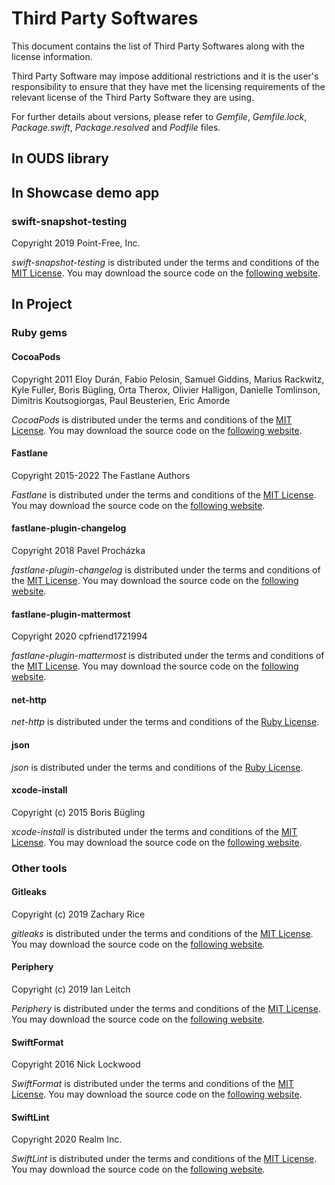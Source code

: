 # Third Party Softwares

This document contains the list of Third Party Softwares along with the license information.

Third Party Software may impose additional restrictions and it is the user's responsibility to ensure that they have met the licensing
requirements of the relevant license of the Third Party Software they are using.

For further details about versions, please refer to *Gemfile*, *Gemfile.lock*, *Package.swift*, *Package.resolved* and *Podfile* files.

## In OUDS library 

## In Showcase demo app

### swift-snapshot-testing

Copyright 2019 Point-Free, Inc.

*swift-snapshot-testing* is distributed under the terms and conditions of the [MIT License](http://opensource.org/licenses/MIT).
You may download the source code on the [following website](https://github.com/pointfreeco/swift-snapshot-testing).

## In Project

### Ruby gems

#### CocoaPods

Copyright 2011 Eloy Durán, Fabio Pelosin, Samuel Giddins, Marius Rackwitz, Kyle Fuller, Boris Bügling, Orta Therox, Olivier Halligon, Danielle Tomlinson, Dimitris Koutsogiorgas, Paul Beusterien, Eric Amorde

*CocoaPods* is distributed under the terms and conditions of the [MIT License](http://opensource.org/licenses/MIT).
You may download the source code on the [following website](https://github.com/CocoaPods/CocoaPods).
                   
#### Fastlane

Copyright 2015-2022 The Fastlane Authors

*Fastlane* is distributed under the terms and conditions of the [MIT License](http://opensource.org/licenses/MIT).
You may download the source code on the [following website](https://github.com/fastlane/fastlane).

#### fastlane-plugin-changelog

Copyright 2018 Pavel Procházka

*fastlane-plugin-changelog* is distributed under the terms and conditions of the [MIT License](http://opensource.org/licenses/MIT).
You may download the source code on the [following website](https://github.com/pajapro/fastlane-plugin-changelog).

#### fastlane-plugin-mattermost

Copyright 2020 cpfriend1721994

*fastlane-plugin-mattermost* is distributed under the terms and conditions of the [MIT License](http://opensource.org/licenses/MIT).
You may download the source code on the [following website](https://github.com/cpfriend1721994/fastlane-plugin-mattermost).

#### net-http

*net-http* is distributed under the terms and conditions of the [Ruby License](https://github.com/flori/json/blob/master/LICENSE).

#### json

*json* is distributed under the terms and conditions of the [Ruby License](https://github.com/flori/json/blob/master/LICENSE).

#### xcode-install

Copyright (c) 2015 Boris Bügling

*xcode-install* is distributed under the terms and conditions of the [MIT License](http://opensource.org/licenses/MIT).
You may download the source code on the [following website](https://github.com/xcpretty/xcode-install).

### Other tools

#### Gitleaks

Copyright (c) 2019 Zachary Rice

*gitleaks* is distributed under the terms and conditions of the [MIT License](http://opensource.org/licenses/MIT).
You may download the source code on the [following website](https://github.com/gitleaks/gitleaks).

#### Periphery

Copyright (c) 2019 Ian Leitch

*Periphery* is distributed under the terms and conditions of the [MIT License](http://opensource.org/licenses/MIT).
You may download the source code on the [following website](https://github.com/peripheryapp/periphery).

#### SwiftFormat

Copyright 2016 Nick Lockwood

*SwiftFormat* is distributed under the terms and conditions of the [MIT License](http://opensource.org/licenses/MIT).
You may download the source code on the [following website](https://github.com/nicklockwood/SwiftFormat).

#### SwiftLint

Copyright 2020 Realm Inc.

*SwiftLint* is distributed under the terms and conditions of the [MIT License](http://opensource.org/licenses/MIT).
You may download the source code on the [following website](https://github.com/realm/SwiftLint).
